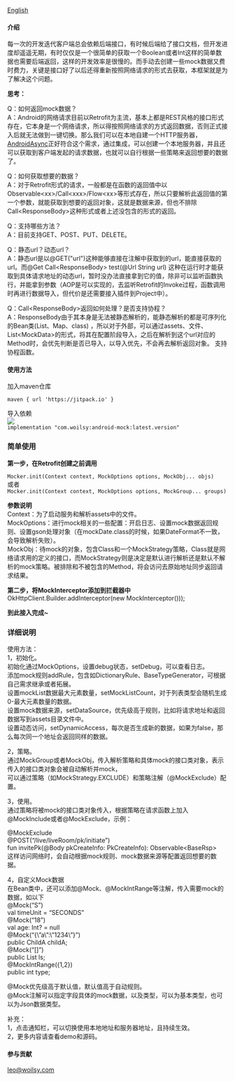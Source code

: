 [English](https://github.com/woilsy/android-mock/blob/master/README_EN.md)

#### 介绍

每一次的开发迭代客户端总会依赖后端接口，有时候后端给了接口文档，但开发进度却遥遥无期，有时仅仅是一个很简单的获取一个Boolean或者Int这样的简单数据也需要后端返回，这样的开发效率是很慢的。而手动去创建一些mock数据又费时费力，关键是接口好了以后还得重新按照网络请求的形式去获取，本框架就是为了解决这个问题。

**思考：**

Q：如何返回mock数据？  
A：Android的网络请求目前以Retrofit为主流，基本上都是REST风格的接口形式存在，它本身是一个网络请求，所以得按照网络请求的方式返回数据，否则正式接入后就无法做到一键切换。那么我们可以在本地自建一个HTTP服务器，[AndroidAsync](https://github.com/koush/AndroidAsync)正好符合这个需求，通过集成，可以创建一个本地服务器，并且还可以获取到客户端发起的请求数据，也就可以自行根据一些策略来返回想要的数据了。

Q：如何获取想要的数据？  
A：对于Retrofit形式的请求，一般都是在函数的返回值中以Observable\<xx\>/Call\<xxx\>/Flow\<xx\>等形式存在，所以只要解析此返回值的第一个参数，就能获取到想要的返回对象，这就是数据来源，但也不排除Call\<ResponseBody\>这种形式或者上述没包含的形式的返回。

Q：支持哪些方法？  
A：目前支持GET、POST、PUT、DELETE。

Q：静态url？动态url？  
A：静态url是以@GET("url")这种能够直接在注解中获取到的url，能直接获取的url。而@Get Call\<ResponseBody\> test(@Url String url)
这种在运行时才能获取到具体请求地址的动态url，暂时没办法直接拿到它的值，除非可以监听函数执行，并能拿到参数（AOP是可以实现的，去监听Retrofit的Invoke过程，函数调用时再进行数据导入，但代价是还需要接入插件到Project中）。

Q：Call\<ResponseBody\>返回如何处理？是否支持协程？  
A：ResponseBody由于其本身是无法被静态解析的，能静态解析的都是可序列化的Bean类(List、Map、class)
，所以对于外部，可以通过assets、文件、List\<MockData\>的形式，将其在配置阶段导入，之后在解析到这个url对应的Method时，会优先判断是否已导入，以导入优先，不会再去解析返回对象。
支持协程函数。

#### 使用方法

加入maven仓库

`maven { url 'https://jitpack.io' }`

导入依赖  
[![](https://jitpack.io/v/com.woilsy/android-mock.svg)](https://jitpack.io/#com.woilsy/android-mock)  
`implementation "com.woilsy:android-mock:latest.version"`

### 简单使用

**第一步，在Retrofit创建之前调用**

`Mocker.init(Context context, MockOptions options, MockObj... objs)`  
或者  
`Mocker.init(Context context, MockOptions options, MockGroup... groups)`   

**参数说明**   
Context：为了启动服务和解析assets中的文件。  
MockOptions：进行mock相关的一些配置：开启日志、设置mock数据返回规则、设置gson处理对象（在mockDate.class的时候，如果DateFormat不一致，会导致解析失败）。  
MockObj：待mock的对象，包含Class和一个MockStrategy策略，Class就是网络请求用的定义的接口，而MockStrategy则是决定是默认进行解析还是默认不解析的mock策略。被排除和不被包含的Method，将会访问去原始地址同步返回请求结果。

**第二步，将MockInterceptor添加到拦截器中**  
OkHttpClient.Builder.addInterceptor(new MockInterceptor()));  

**到此接入完成~**

### 详细说明  
使用方法：  
1，初始化。  
初始化通过MockOptions，设置debug状态，setDebug，可以查看日志。  
添加mock规则addRule，包含如DictionaryRule、BaseTypeGenerator，可根据自己需求继承或者拓展。  
设置mockList数据最大元素数量，setMockListCount，对于列表类型会随机生成0-最大元素数量的数据。  
设置mock数据来源，setDataSource，优先级高于规则，比如将请求地址和返回数据写到assets目录文件中。  
设置动态访问，setDynamicAccess，每次是否生成新的数据，如果为false，那么每次同一个地址会返回同样的数据。  

2，策略。  
通过MockGroup或者MockObj，传入解析策略和具体mock的接口类对象，表示传入的接口类对象会被自动解析并mock，  
可以通过策略（如MockStrategy.EXCLUDE）和策略注解（@MockExclude）配置。  

3，使用。  
通过策略将被mock的接口类对象传入，根据策略在请求函数上加入@MockInclude或者@MockExclude，示例：      

@MockExclude  
@POST(“/live/liveRoom/pk/initiate”)  
fun invitePk(@Body pkCreateInfo: PkCreateInfo): Observable<BaseRsp<String>>  
这样访问网络时，会自动根据mock规则、mock数据来源等配置返回想要的数据。  

4，自定义Mock数据  
在Bean类中，还可以添加@Mock、@MockIntRange等注解，传入需要mock的数据，如以下  
@Mock(“S”)  
val timeUnit = “SECONDS”  
@Mock(“18”)  
val age: Int? = null  
@Mock(“{\”a\”:\”1234\”}”)  
public ChildA childA;  
@Mock(“[]”)  
public List<String> ls;  
@MockIntRange({1,2})  
public int type;

@Mock优先级高于默认值，默认值高于自动规则。  
@Mock注解可以指定字段具体的mock数据，以及类型，可以为基本类型，也可以为Json数据类型。

补充：  
1，点击通知栏，可以切换使用本地地址和服务器地址，且持续生效。  
2，更多内容请查看demo和源码。

#### 参与贡献

leo@woilsy.com 
